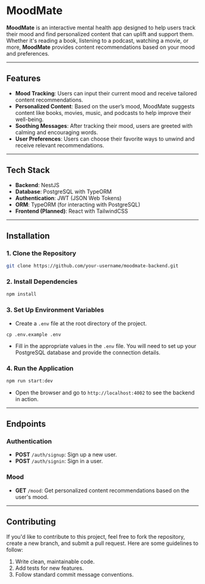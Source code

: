 # **MoodMate**

**MoodMate** is an interactive mental health app designed to help users track their mood and find personalized content that can uplift and support them. Whether it's reading a book, listening to a podcast, watching a movie, or more, **MoodMate** provides content recommendations based on your mood and preferences.

---

## **Features**

- **Mood Tracking**: Users can input their current mood and receive tailored content recommendations.
- **Personalized Content**: Based on the user’s mood, MoodMate suggests content like books, movies, music, and podcasts to help improve their well-being.
- **Soothing Messages**: After tracking their mood, users are greeted with calming and encouraging words.
- **User Preferences**: Users can choose their favorite ways to unwind and receive relevant recommendations.

---

## **Tech Stack**

- **Backend**: NestJS
- **Database**: PostgreSQL with TypeORM
- **Authentication**: JWT (JSON Web Tokens)
- **ORM**: TypeORM (for interacting with PostgreSQL)
- **Frontend (Planned)**: React with TailwindCSS

---

## **Installation**

### 1. Clone the Repository
```bash
git clone https://github.com/your-username/moodmate-backend.git
```

### 2. Install Dependencies
```bash
npm install
```

### 3. Set Up Environment Variables
- Create a `.env` file at the root directory of the project.

```
cp .env.example .env
```
- Fill in the appropriate values in the `.env` file. You will need to set up your PostgreSQL database and provide the connection details.

### 4. Run the Application
```bash
npm run start:dev
```

- Open the browser and go to `http://localhost:4002` to see the backend in action.

---

## **Endpoints**

### Authentication
- **POST** `/auth/signup`: Sign up a new user.
- **POST** `/auth/signin`: Sign in a user.

### Mood
- **GET** `/mood`: Get personalized content recommendations based on the user's mood.

---

## **Contributing**

If you'd like to contribute to this project, feel free to fork the repository, create a new branch, and submit a pull request. Here are some guidelines to follow:

1. Write clean, maintainable code.
2. Add tests for new features.
3. Follow standard commit message conventions.
